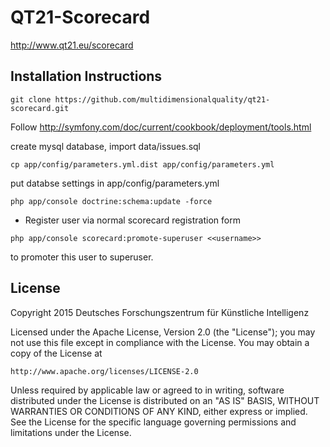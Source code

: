# QT21-Scorecard

http://www.qt21.eu/scorecard

## Installation Instructions

```
git clone https://github.com/multidimensionalquality/qt21-scorecard.git
```

Follow http://symfony.com/doc/current/cookbook/deployment/tools.html

create mysql database, import data/issues.sql

```
cp app/config/parameters.yml.dist app/config/parameters.yml
```
put databse settings in app/config/parameters.yml

```
php app/console doctrine:schema:update -force
```

* Register user via normal scorecard registration form
```
php app/console scorecard:promote-superuser <<username>>
```
to promoter this user to superuser.

## License

Copyright 2015 Deutsches Forschungszentrum für Künstliche Intelligenz

Licensed under the Apache License, Version 2.0 (the "License");
you may not use this file except in compliance with the License.
You may obtain a copy of the License at

    http://www.apache.org/licenses/LICENSE-2.0

Unless required by applicable law or agreed to in writing, software
distributed under the License is distributed on an "AS IS" BASIS,
WITHOUT WARRANTIES OR CONDITIONS OF ANY KIND, either express or implied.
See the License for the specific language governing permissions and
limitations under the License.

